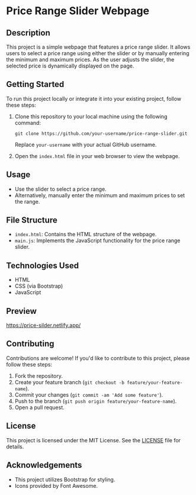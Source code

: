 # Price Range Slider Webpage

## Description

This project is a simple webpage that features a price range slider. It allows users to select a price range using either the slider or by manually entering the minimum and maximum prices. As the user adjusts the slider, the selected price is dynamically displayed on the page.

## Getting Started

To run this project locally or integrate it into your existing project, follow these steps:

1. Clone this repository to your local machine using the following command:
    ```
    git clone https://github.com/your-username/price-range-slider.git
    ```
    Replace `your-username` with your actual GitHub username.

2. Open the `index.html` file in your web browser to view the webpage.

## Usage

- Use the slider to select a price range.
- Alternatively, manually enter the minimum and maximum prices to set the range.

## File Structure

- `index.html`: Contains the HTML structure of the webpage.
- `main.js`: Implements the JavaScript functionality for the price range slider.

## Technologies Used

- HTML
- CSS (via Bootstrap)
- JavaScript

## Preview

https://price-silder.netlify.app/

## Contributing

Contributions are welcome! If you'd like to contribute to this project, please follow these steps:

1. Fork the repository.
2. Create your feature branch (`git checkout -b feature/your-feature-name`).
3. Commit your changes (`git commit -am 'Add some feature'`).
4. Push to the branch (`git push origin feature/your-feature-name`).
5. Open a pull request.

## License

This project is licensed under the MIT License. See the [LICENSE](LICENSE) file for details.

## Acknowledgements

- This project utilizes Bootstrap for styling.
- Icons provided by Font Awesome.

